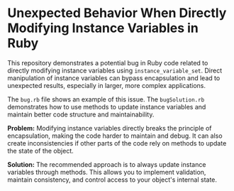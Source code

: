 # Unexpected Behavior When Directly Modifying Instance Variables in Ruby

This repository demonstrates a potential bug in Ruby code related to directly modifying instance variables using `instance_variable_set`.  Direct manipulation of instance variables can bypass encapsulation and lead to unexpected results, especially in larger, more complex applications.

The `bug.rb` file shows an example of this issue. The `bugSolution.rb` demonstrates how to use methods to update instance variables and maintain better code structure and maintainability. 

**Problem:** Modifying instance variables directly breaks the principle of encapsulation, making the code harder to maintain and debug. It can also create inconsistencies if other parts of the code rely on methods to update the state of the object.

**Solution:** The recommended approach is to always update instance variables through methods. This allows you to implement validation, maintain consistency, and control access to your object's internal state.